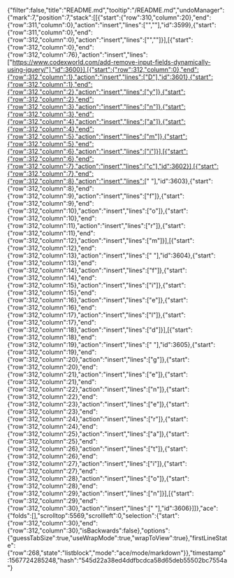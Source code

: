 {"filter":false,"title":"README.md","tooltip":"/README.md","undoManager":{"mark":7,"position":7,"stack":[[{"start":{"row":310,"column":20},"end":{"row":311,"column":0},"action":"insert","lines":["",""],"id":3599},{"start":{"row":311,"column":0},"end":{"row":312,"column":0},"action":"insert","lines":["",""]}],[{"start":{"row":312,"column":0},"end":{"row":312,"column":76},"action":"insert","lines":["https://www.codexworld.com/add-remove-input-fields-dynamically-using-jquery/"],"id":3600}],[{"start":{"row":312,"column":0},"end":{"row":312,"column":1},"action":"insert","lines":["D"],"id":3601},{"start":{"row":312,"column":1},"end":{"row":312,"column":2},"action":"insert","lines":["y"]},{"start":{"row":312,"column":2},"end":{"row":312,"column":3},"action":"insert","lines":["n"]},{"start":{"row":312,"column":3},"end":{"row":312,"column":4},"action":"insert","lines":["a"]},{"start":{"row":312,"column":4},"end":{"row":312,"column":5},"action":"insert","lines":["m"]},{"start":{"row":312,"column":5},"end":{"row":312,"column":6},"action":"insert","lines":["i"]}],[{"start":{"row":312,"column":6},"end":{"row":312,"column":7},"action":"insert","lines":["c"],"id":3602}],[{"start":{"row":312,"column":7},"end":{"row":312,"column":8},"action":"insert","lines":[" "],"id":3603},{"start":{"row":312,"column":8},"end":{"row":312,"column":9},"action":"insert","lines":["f"]},{"start":{"row":312,"column":9},"end":{"row":312,"column":10},"action":"insert","lines":["o"]},{"start":{"row":312,"column":10},"end":{"row":312,"column":11},"action":"insert","lines":["r"]},{"start":{"row":312,"column":11},"end":{"row":312,"column":12},"action":"insert","lines":["m"]}],[{"start":{"row":312,"column":12},"end":{"row":312,"column":13},"action":"insert","lines":[" "],"id":3604},{"start":{"row":312,"column":13},"end":{"row":312,"column":14},"action":"insert","lines":["f"]},{"start":{"row":312,"column":14},"end":{"row":312,"column":15},"action":"insert","lines":["i"]},{"start":{"row":312,"column":15},"end":{"row":312,"column":16},"action":"insert","lines":["e"]},{"start":{"row":312,"column":16},"end":{"row":312,"column":17},"action":"insert","lines":["l"]},{"start":{"row":312,"column":17},"end":{"row":312,"column":18},"action":"insert","lines":["d"]}],[{"start":{"row":312,"column":18},"end":{"row":312,"column":19},"action":"insert","lines":[" "],"id":3605},{"start":{"row":312,"column":19},"end":{"row":312,"column":20},"action":"insert","lines":["g"]},{"start":{"row":312,"column":20},"end":{"row":312,"column":21},"action":"insert","lines":["e"]},{"start":{"row":312,"column":21},"end":{"row":312,"column":22},"action":"insert","lines":["n"]},{"start":{"row":312,"column":22},"end":{"row":312,"column":23},"action":"insert","lines":["e"]},{"start":{"row":312,"column":23},"end":{"row":312,"column":24},"action":"insert","lines":["r"]},{"start":{"row":312,"column":24},"end":{"row":312,"column":25},"action":"insert","lines":["a"]},{"start":{"row":312,"column":25},"end":{"row":312,"column":26},"action":"insert","lines":["t"]},{"start":{"row":312,"column":26},"end":{"row":312,"column":27},"action":"insert","lines":["i"]},{"start":{"row":312,"column":27},"end":{"row":312,"column":28},"action":"insert","lines":["o"]},{"start":{"row":312,"column":28},"end":{"row":312,"column":29},"action":"insert","lines":["n"]}],[{"start":{"row":312,"column":29},"end":{"row":312,"column":30},"action":"insert","lines":[" "],"id":3606}]]},"ace":{"folds":[],"scrolltop":5569,"scrollleft":0,"selection":{"start":{"row":312,"column":30},"end":{"row":312,"column":30},"isBackwards":false},"options":{"guessTabSize":true,"useWrapMode":true,"wrapToView":true},"firstLineState":{"row":268,"state":"listblock","mode":"ace/mode/markdown"}},"timestamp":1567724285248,"hash":"545d22a38ed4ddfbcdca58d65deb55502bc7554a"}